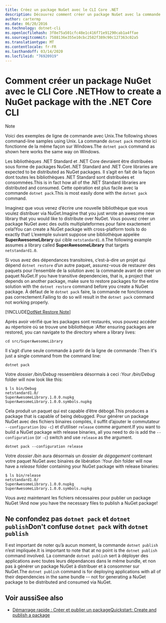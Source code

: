 ```yaml
---
title: Créez un package NuGet avec le CLI Core .NET
description: Découvrez comment créer un package NuGet avec la commande « dotnet pack ».
author: cartermp
ms.date: 06/20/2016
ms.technology: dotnet-cli
ms.openlocfilehash: 3f8e75a501cfc48e1c416f71e91290cab1a4ffae
ms.sourcegitcommit: 7588136e355e10cbc2582f389c90c127363c02a5
ms.translationtype: MT
ms.contentlocale: fr-FR
ms.lasthandoff: 03/14/2020
ms.locfileid: "76920919"
---
```

# <a name="how-to-create-a-nuget-package-with-the-net-core-cli"></a><span data-ttu-id="78530-103">Comment créer un package NuGet avec le CLI Core .NET</span><span class="sxs-lookup"><span data-stu-id="78530-103">How to create a NuGet package with the .NET Core CLI</span></span>

> [!NOTE]
> <span data-ttu-id="78530-104">Voici des exemples de ligne de commande avec Unix.</span><span class="sxs-lookup"><span data-stu-id="78530-104">The following shows command-line samples using Unix.</span></span> <span data-ttu-id="78530-105">La commande `dotnet pack` montrée ici fonctionne de la même façon sur Windows.</span><span class="sxs-lookup"><span data-stu-id="78530-105">The `dotnet pack` command as shown here works the same way on Windows.</span></span>

<span data-ttu-id="78530-106">Les bibliothèques .NET Standard et .NET Core devraient être distribuées sous forme de packages NuGet.</span><span class="sxs-lookup"><span data-stu-id="78530-106">.NET Standard and .NET Core libraries are expected to be distributed as NuGet packages.</span></span> <span data-ttu-id="78530-107">Il s’agit en fait de la façon dont toutes les bibliothèques .NET Standard sont distribuées et consommées.</span><span class="sxs-lookup"><span data-stu-id="78530-107">This is in fact how all of the .NET Standard libraries are distributed and consumed.</span></span> <span data-ttu-id="78530-108">Cette opération est plus facile avec la commande `dotnet pack`.</span><span class="sxs-lookup"><span data-stu-id="78530-108">This is most easily done with the `dotnet pack` command.</span></span>

<span data-ttu-id="78530-109">Imaginez que vous venez d’écrire une nouvelle bibliothèque que vous voulez distribuer via NuGet.</span><span class="sxs-lookup"><span data-stu-id="78530-109">Imagine that you just wrote an awesome new library that you would like to distribute over NuGet.</span></span> <span data-ttu-id="78530-110">Vous pouvez créer un package NuGet avec des outils multiplateformes pour faire exactement cela!</span><span class="sxs-lookup"><span data-stu-id="78530-110">You can create a NuGet package with cross-platform tools to do exactly that!</span></span> <span data-ttu-id="78530-111">L’exemple suivant suppose une bibliothèque appelée **SuperAwesomeLibrary** qui cible `netstandard1.0`.</span><span class="sxs-lookup"><span data-stu-id="78530-111">The following example assumes a library called **SuperAwesomeLibrary** that targets `netstandard1.0`.</span></span>

<span data-ttu-id="78530-112">Si vous avez des dépendances transitoires, c’est-à-dire un projet qui dépend `dotnet restore` d’un autre paquet, assurez-vous de restaurer des paquets pour l’ensemble de la solution avec la commande avant de créer un paquet NuGet.</span><span class="sxs-lookup"><span data-stu-id="78530-112">If you have transitive dependencies, that is, a project that depends on another package, make sure to restore packages for the entire solution with the `dotnet restore` command before you create a NuGet package.</span></span> <span data-ttu-id="78530-113">À défaut de le `dotnet pack` faire, la commande ne fonctionnera pas correctement.</span><span class="sxs-lookup"><span data-stu-id="78530-113">Failing to do so will result in the `dotnet pack` command not working properly.</span></span>

[!INCLUDE[DotNet Restore Note](~/includes/dotnet-restore-note.md)]

<span data-ttu-id="78530-114">Après avoir vérifié que les packages sont restaurés, vous pouvez accéder au répertoire où se trouve une bibliothèque :</span><span class="sxs-lookup"><span data-stu-id="78530-114">After ensuring packages are restored, you can navigate to the directory where a library lives:</span></span>

```console
cd src/SuperAwesomeLibrary
```

<span data-ttu-id="78530-115">Il s’agit d’une seule commande à partir de la ligne de commande :</span><span class="sxs-lookup"><span data-stu-id="78530-115">Then it's just a single command from the command line:</span></span>

```dotnetcli
dotnet pack
```

<span data-ttu-id="78530-116">Votre *dossier /bin/Debug* ressemblera désormais à ceci :</span><span class="sxs-lookup"><span data-stu-id="78530-116">Your */bin/Debug* folder will now look like this:</span></span>

```console
$ ls bin/Debug
netstandard1.0/
SuperAwesomeLibrary.1.0.0.nupkg
SuperAwesomeLibrary.1.0.0.symbols.nupkg
```

<span data-ttu-id="78530-117">Cela produit un paquet qui est capable d’être débogé.</span><span class="sxs-lookup"><span data-stu-id="78530-117">This produces a package that is capable of being debugged.</span></span> <span data-ttu-id="78530-118">Pour générer un package NuGet avec des fichiers binaires compilés, il suffit d’ajouter le commutateur `--configuration` (ou `-c`) et d’utiliser `release` comme argument.</span><span class="sxs-lookup"><span data-stu-id="78530-118">If you want to build a NuGet package with release binaries, all you need to do is add the `--configuration` (or `-c`) switch and use `release` as the argument.</span></span>

```dotnetcli
dotnet pack --configuration release
```

<span data-ttu-id="78530-119">Votre *dossier /bin* aura désormais un dossier *de dégagement* contenant votre paquet NuGet avec binaires de libération :</span><span class="sxs-lookup"><span data-stu-id="78530-119">Your */bin* folder will now have a *release* folder containing your NuGet package with release binaries:</span></span>

```console
$ ls bin/release
netstandard1.0/
SuperAwesomeLibrary.1.0.0.nupkg
SuperAwesomeLibrary.1.0.0.symbols.nupkg
```

<span data-ttu-id="78530-120">Vous avez maintenant les fichiers nécessaires pour publier un package NuGet !</span><span class="sxs-lookup"><span data-stu-id="78530-120">And now you have the necessary files to publish a NuGet package!</span></span>

## <a name="dont-confuse-dotnet-pack-with-dotnet-publish"></a><span data-ttu-id="78530-121">Ne confondez pas `dotnet pack` et `dotnet publish`</span><span class="sxs-lookup"><span data-stu-id="78530-121">Don't confuse `dotnet pack` with `dotnet publish`</span></span>

<span data-ttu-id="78530-122">Il est important de noter qu’à aucun moment, la commande `dotnet publish` n’est impliquée.</span><span class="sxs-lookup"><span data-stu-id="78530-122">It is important to note that at no point is the `dotnet publish` command involved.</span></span> <span data-ttu-id="78530-123">La commande `dotnet publish` sert à déployer des applications avec toutes leurs dépendances dans le même bundle, et non pas à générer un package NuGet à distribuer et à consommer sur NuGet.</span><span class="sxs-lookup"><span data-stu-id="78530-123">The `dotnet publish` command is for deploying applications with all of their dependencies in the same bundle -- not for generating a NuGet package to be distributed and consumed via NuGet.</span></span>

## <a name="see-also"></a><span data-ttu-id="78530-124">Voir aussi</span><span class="sxs-lookup"><span data-stu-id="78530-124">See also</span></span>

- [<span data-ttu-id="78530-125">Démarrage rapide : Créer et publier un package</span><span class="sxs-lookup"><span data-stu-id="78530-125">Quickstart: Create and publish a package</span></span>](/nuget/quickstart/create-and-publish-a-package-using-the-dotnet-cli)
